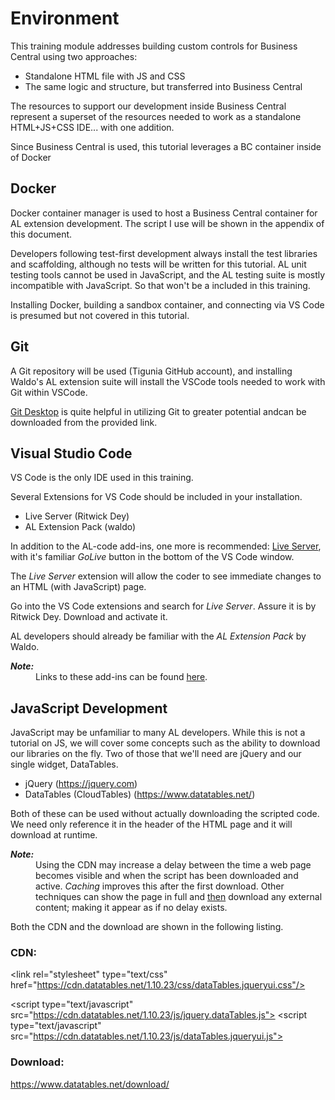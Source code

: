 # Environment

This training module addresses building custom controls for Business Central using two approaches: 

 * Standalone HTML file with JS and CSS
 * The same logic and structure, but transferred into Business Central

The resources to support our development inside Business Central represent a superset of the resources needed to work as a standalone HTML+JS+CSS IDE... with one addition.

Since Business Central is used, this tutorial leverages a BC container inside of Docker

## <a name="docker">Docker</a>
Docker container manager is used to host a Business Central container for AL extension development. The script I use will be shown in the appendix of this document.

Developers following test-first development always install the test libraries and scaffolding, although no tests will be written for this tutorial. AL unit testing tools cannot be used in JavaScript, and the AL testing suite is mostly incompatible with JavaScript. So that won't be a included in this training.

Installing Docker, building a sandbox container, and connecting via VS Code is presumed but not covered in this tutorial.

## <a name="git">Git</a>
A Git repository will be used (Tigunia GitHub account), and installing Waldo's AL extension suite will install the VSCode tools needed to work with Git within VSCode.

[Git Desktop](https://desktop.github.com/) is quite helpful in utilizing Git to greater potential andcan be downloaded from the provided link.

## <a name="vsc">Visual Studio Code</a>
VS Code is the only IDE used in this training.


Several Extensions for VS Code should be included in your installation.

* Live Server (Ritwick Dey)
* AL Extension Pack (waldo)

In addition to the AL-code add-ins, one more is recommended: 
[Live Server](https://marketplace.visualstudio.com/items?itemName=ritwickdey.LiveServer), with it's familiar *GoLive* button in the bottom of the VS Code window.

The *Live Server* extension will allow the coder to see immediate changes to an HTML (with JavaScript) page. 

Go into the VS Code extensions and search for *Live Server*. Assure it is by Ritwick Dey. Download and activate it.

AL developers should already be familiar with the *AL Extension Pack* by Waldo.

<dl>
<dt style="font-style:italic;font-weight:bold;font-size:14px">Note:</dt>
<dd>Links to these add-ins can be found <a href="./References.md#code">here</a>.</dd>
</dl>

## <a name="javascript">JavaScript Development</a>

JavaScript may be unfamiliar to many AL developers. While this is not a tutorial on JS, we will cover some concepts such as the ability to download our libraries on the fly. Two of those that we'll need are jQuery and our single widget, DataTables.

* jQuery (https://jquery.com)
* DataTables (CloudTables) (https://www.datatables.net/)

Both of these can be used without actually downloading the scripted code. We need only reference it in the header of the HTML page and it will download at runtime.

<dl>
<dt style="font-style:italic;font-weight:bold;font-size:14px">Note:</dt>
<dd>Using the CDN may increase a delay between the time a web page becomes visible and when the script has been downloaded and active. <i>Caching</i> improves this after the first download. Other techniques can show the page in full and <u>then</u> download any external content; making it appear as if no delay exists.</dd>
</dl>

Both the CDN and the download are shown in the following listing.

### CDN: 

\<link rel="stylesheet" type="text/css" href="https://cdn.datatables.net/1.10.23/css/dataTables.jqueryui.css"/>
 
\<script type="text/javascript" src="https://cdn.datatables.net/1.10.23/js/jquery.dataTables.js"></script>
\<script type="text/javascript" src="https://cdn.datatables.net/1.10.23/js/dataTables.jqueryui.js"></script>

### Download:<br>
https://www.datatables.net/download/

